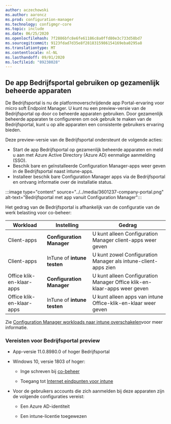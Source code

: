 ```yaml
---
author: aczechowski
ms.author: aaroncz
ms.prod: configuration-manager
ms.technology: configmgr-core
ms.topic: include
ms.date: 06/25/2020
ms.openlocfilehash: 7f2886bfc8e6fe61186c8a0ffd80e3c733d58bd7
ms.sourcegitcommit: 9123fdad7d35e8f2818315986154169eba0295a8
ms.translationtype: MT
ms.contentlocale: nl-NL
ms.lasthandoff: 09/01/2020
ms.locfileid: "89238028"
---
```

## <a name="use-the-company-portal-app-on-co-managed-devices"></a><a name="bkmk_portal"></a> De app Bedrijfsportal gebruiken op gezamenlijk beheerde apparaten

<!--CMADO-3601237,INADO-4297660-->

De Bedrijfsportal is nu de platformoverschrijdende app Portal-ervaring voor micro soft Endpoint Manager. U kunt nu een preview-versie van de Bedrijfsportal op door co beheerde apparaten gebruiken. Door gezamenlijk beheerde apparaten te configureren om ook gebruik te maken van de Bedrijfsportal, kunt u op alle apparaten een consistente gebruikers ervaring bieden.

Deze preview-versie van de Bedrijfsportal ondersteunt de volgende acties:

- Start de app Bedrijfsportal op gezamenlijk beheerde apparaten en meld u aan met Azure Active Directory (Azure AD) eenmalige aanmelding (SSO).
- Beschik bare en geïnstalleerde Configuration Manager-apps weer geven in de Bedrijfsportal naast intune-apps.
- Installeer beschik bare Configuration Manager apps via de Bedrijfsportal en ontvang informatie over de installatie status.

:::image type="content" source="../../media/3601237-company-portal.png" alt-text="Bedrijfsportal met app vanuit Configuration Manager":::

Het gedrag van de Bedrijfsportal is afhankelijk van de configuratie van de werk belasting voor co-beheer:

| Workload | Instelling | Gedrag |
|----------|---------|----------|
| Client-apps | **Configuration Manager** | U kunt alleen Configuration Manager client-apps weer geven |
| Client-apps | InTune of **intune** **testen** | U kunt zowel Configuration Manager als intune-client-apps zien |
| Office klik-en-klaar-apps | **Configuration Manager** | U kunt alleen Configuration Manager Office klik-en-klaar-apps weer geven |
| Office klik-en-klaar-apps | InTune of **intune** **testen** | U kunt alleen apps van intune Office-klik-en-klaar weer geven |

Zie [Configuration Manager workloads naar intune overschakelen](../../../../../comanage/how-to-switch-workloads.md)voor meer informatie.

### <a name="prerequisites-for-company-portal-preview"></a><a name="bkmk_prereq"></a> Vereisten voor Bedrijfsportal preview

- App-versie 11.0.8980.0 of hoger Bedrijfsportal

- Windows 10, versie 1803 of hoger:

  - Inge schreven bij [co-beheer](../../../../../comanage/how-to-enable.md)

  - Toegang tot [Internet eindpunten voor intune](../../../../../../intune/fundamentals/intune-endpoints.md)

- Voor de gebruikers accounts die zich aanmelden bij deze apparaten zijn de volgende configuraties vereist:

  - Een Azure AD-identiteit

  - Een intune-licentie toegewezen
